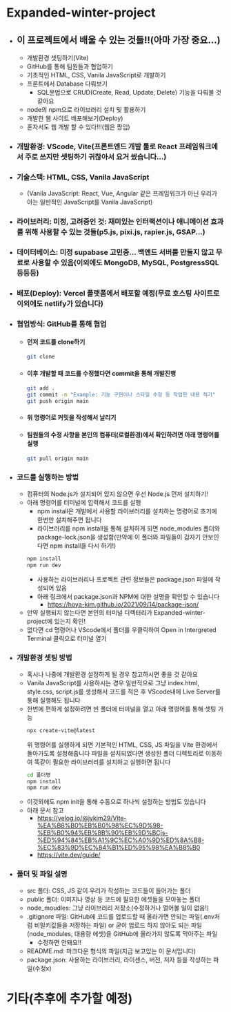 # Expanded-winter-project
- ## 이 프로젝트에서 배울 수 있는 것들!!(아마 가장 중요...)
  - 개발환경 셋팅하기(Vite)
  - GitHub를 통해 팀원들과 협업하기
  - 기초적인 HTML, CSS, Vanila JavaScript로 개발하기
  - 프론트에서 Database 다뤄보기
    - SQL문법으로 CRUD(Create, Read, Update, Delete) 기능을 다뤄볼 것 같아요
  - node의 npm으로 라이브러리 설치 및 활용하기
  - 개발한 웹 사이트 배포해보기(Deploy)
  - 혼자서도 웹 개발 할 수 있다!!!(웹은 짱임)
- ### 개발환경: VScode, Vite(프론트엔드 개발 툴로 React 프레임워크에서 주로 쓰지만 셋팅하기 귀찮아서 요거 썼습니다...)
- ### 기술스택: HTML, CSS, Vanila JavaScript
  - (Vanila JavaScript: React, Vue, Angular 같은 프레임워크가 아닌 우리가 아는 일반적인 JavaScript를 Vanila JavaScript)
- ### 라이브러리: 미정, 고려중인 것: 재미있는 인터랙션이나 애니메이션 효과를 위해 사용할 수 있는 것들(p5.js, pixi.js, rapier.js, GSAP...)
- ### 데이터베이스: 미정 supabase 고민중... 백엔드 서버를 만들지 않고 무료로 사용할 수 있음(이외에도 MongoDB, MySQL, PostgressSQL 등등등)
- ### 배포(Deploy): Vercel 플랫폼에서 배포할 예정(무료 호스팅 사이트로 이외에도 netlify가 있습니다)
- ### 협업방식: GitHub를 통해 협업
  - #### 먼저 코드를 clone하기
    ```bash
    git clone
    ```
  - #### 이후 개발할 때 코드를 수정했다면 commit을 통해 개발진행
    ```bash
    git add .
    git commit -m "Example: 기능 구현이나 스타일 수정 등 작업한 내용 적기"
    git push origin main
    ```
  - #### 위 명령어로 커밋을 작성해서 날리기
  - #### 팀원들의 수정 사항을 본인의 컴퓨터(로컬환경)에서 확인하려면 아래 명령어를 실행
    ```bash
    git pull origin main
    ```
- ### 코드를 실행하는 방법
  - 컴퓨터의 Node.js가 설치되어 있지 않으면 우선 Node.js 먼저 설치하기!
  - 아래 명령어를 터미널에 입력해서 코드를 실행
    - npm install은 개발에서 사용할 라이브러리를 설치하는 명령어로 초기에 한번만 설치해주면 됩니다
    - 라이브러리를 npm install을 통해 설치하게 되면 node_modules 폴더와 package-lock.json을 생성함(만약에 이 폴더와 파일들이 갑자기 안보인다면 npm install을 다시 하기!)
    ```bash
    npm install
    npm run dev
    ```
    - 사용하는 라이브러리나 프로젝트 관련 정보들은 package.json 파일에 작성되어 있음
    - 아래 링크에서 package.json과 NPM에 대한 설명을 확인할 수 있습니다
      - https://hoya-kim.github.io/2021/09/14/package-json/
  - 만약 실행되지 않는다면 본인의 터미널 디렉터리가 Expanded-winter-project에 있는지 확인!
  - 없다면 cd 명령어나 VScode에서 폴더를 우클릭하여 Open in Intergreted Terminal 클릭으로 터미널 열기
 
- ### 개발환경 셋팅 방법
  - 혹시나 나중에 개발환경 설정하게 될 경우 참고하시면 좋을 것 같아요
  - Vanila JavaScript를 사용하시는 경우 일반적으로 그냥 index.html, style.css, script.js를 생성해서 코드를 적은 후 VScode내에 Live Server를 통해 실행해도 됩니다
  - 한번에 편하게 설정하려면 빈 폴더에 터미널을 열고 아래 명령어를 통해 셋팅 가능
    ```bash
    npx create-vite@latest
    ```
    위 명령어를 실행하게 되면 기본적인 HTML, CSS, JS 파일을 Vite 환경에서 돌아가도록 설정해줍니다
    파일을 설치되었다면 생성된 폴더 디렉토리로 이동하여 똑같이 필요한 라이브러리를 설치하고 실행하면 됩니다
    ```bash
    cd 폴더명
    npm install
    npm run dev
    ```
  - 이것외에도 npm init을 통해 수동으로 하나씩 설정하는 방법도 있습니다
  - 아래 문서 참고
      - https://velog.io/@jykim29/Vite-%EA%B8%B0%EB%B0%98%EC%9D%98-%EB%B0%94%EB%8B%90%EB%9D%BCjs-%ED%94%84%EB%A1%9C%EC%A0%9D%ED%8A%B8-%EC%83%9D%EC%84%B1%ED%95%98%EA%B8%B0
      - https://vite.dev/guide/
- ### 폴더 및 파일 설명
  - src 폴더: CSS, JS 같이 우리가 작성하는 코드들이 들어가는 폴더
  - public 폴더: 이미지나 영상 등 코드에 필요한 에셋들을 모아놓는 폴더
  - node_moudles: 그냥 라이브러리 저장소(수정하거나 열어볼 일이 없음!)
  - .gitignore 파일: GitHub에 코드를 업로드할 때 올라가면 안되는 파일(.env처럼 비밀키값들을 저장하는 파일) or 굳이 업로드 하지 않아도 되는 파일(node_modules, 대용량 에셋)을 GitHub에 올라가지 않도록 막아주는 파일
    - 수정하면 안돼요!!
  - README.md: 마크다운 형식의 파일(지금 보고있는 이 문서입니다)
  - package.json: 사용하는 라이브러리, 라이센스, 버전, 저자 등을 작성하는 파일(수정x)
# 기타(추후에 추가할 예정)
     
    
 


